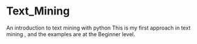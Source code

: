 # Text_Mining
An introduction to text mining with python 
This is my first approach in text mining , and the examples are at the Beginner level.
